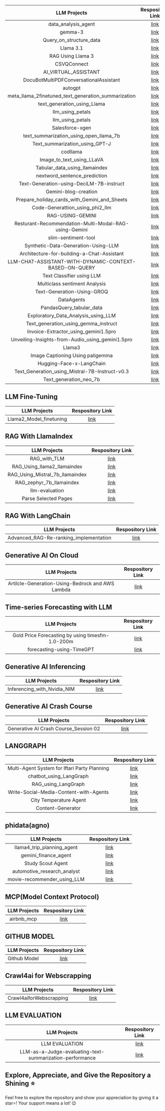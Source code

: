| LLM Projects  |Respository Link   |
| :------------: | :------------: |
|data_analysis_agent   | [link ](https://github.com/Sakil786/data_analysis_agent "link ") |
|gemma-3   | [link ](https://github.com/Sakil786/gemma-3 "link ") |
|Query_on_structure_data   | [link ](https://github.com/Sakil786/Query_on_structure_data "link ") |
|Llama 3.1   | [link ](https://github.com/Sakil786/Llama-3.1 "link ") |
|RAG Using Llama 3   | [link ](https://github.com/Sakil786/RAG_using_Llama-3 "link ") |
|CSVQConnect   | [link ](https://github.com/Sakil786/CSVQConnect "link ") |
| AI_VIRTUAL_ASSISTANT  | [link](https://github.com/Sakil786/AI_VIRTUAL_ASSISTANT "link")|
|  DocuBotMultiPDFConversationalAssistant | [link](https://github.com/Sakil786/DocuBotMultiPDFConversationalAssistant "link")  |
|  autogpt |  [link ](https://github.com/Sakil786/autogpt "link ")|
|  meta_llama_2finetuned_text_generation_summarization | [link](https://github.com/Sakil786/-meta_llama_2finetuned_text_generation_summarization "link")  |
| text_generation_using_Llama|[ link](https://github.com/Sakil786/text_generation_using_Llama-2/tree/main " link") |
| llm_using_petals|[link](https://github.com/Sakil786/llm_using_petals "link") |
| llm_using_petals|[link](https://github.com/Sakil786/llm_using_petals "link") |
| Salesforce-xgen|[link](https://github.com/Sakil786/Salesforce-xgen "link")|
| text_summarization_using_open_llama_7b|[link](https://github.com/Sakil786/text_summarization_using_open_llama_7b "link")|
| Text_summarization_using_GPT-J|[link](https://github.com/Sakil786/Text_summarization_using_GPT-J "link")|
| codllama  | [ link](https://github.com/Sakil786/codllama " link") |
| Image_to_text_using_LLaVA  | [ link](https://github.com/Sakil786/Image_to_text_using_LLaVA/tree/main " link") |
| Tabular_data_using_llamaindex  | [ link](https://github.com/Sakil786/Tabular_data_using_llamaindex " link") |
| nextword_sentence_prediction  | [ link](https://github.com/Sakil786/nextword_sentence_prediction " link") |
| Text-Generation-using-DeciLM-7B-instruct  | [ link](https://github.com/Sakil786/Text-Generation-using-DeciLM-7B-instruct " link") |
| Gemini-blog-creation  | [ link](https://github.com/Sakil786/Gemini-blog-creation/tree/main " link") |
| Prepare_holiday_cards_with_Gemini_and_Sheets  | [ link](https://github.com/Sakil786/Prepare_holiday_cards_with_Gemini_and_Sheets/tree/main " link") |
| Code-Generattion_using_phi2_llm  | [ link](https://github.com/Sakil786/Code-Generattion_using_phi2_llm " link") |
| RAG-USING-GEMINI  | [ link](https://github.com/Sakil786/RAG-USING-GEMINI " link") |
| Resturant-Recommendation-Multi-Modal-RAG-using-Gemini  | [ link](https://github.com/Sakil786/Resturant-Recommendation-Multi-Modal-RAG-using-Gemini " link") |
| slim-sentiment-tool  | [ link](https://github.com/Sakil786/slim-sentiment-tool " link") |
| Synthetic-Data-Generation-Using-LLM  | [ link](https://github.com/Sakil786/Corporate-Presentations-Synthetic-Data-Generation-Using-LLM " link") |
| Architecture-for-building-a-Chat-Assistant | [ link](https://github.com/Sakil786/Design-an-Architecture-for-building-a-Chat-Assistant-for-an-ecommerce-platform " link") |
| LLM-CHAT-ASSISTANT-WITH-DYNAMIC-CONTEXT-BASED-ON-QUERY | [ link](https://github.com/Sakil786/LLM-CHAT-ASSISTANT-WITH-DYNAMIC-CONTEXT-BASED-ON-QUERY " link") |
| Text Classifier using LLM | [ link](https://github.com/Sakil786/AI-Powered-Text-Classifier-Harnessing-Large-Language-Models-for-Precise-Data-Categorization " link") |
| Multiclass sentiment Analysis | [ link](https://github.com/Sakil786/multi-class-sentiment-analysis-model-using-LLM " link") |
| Text-Generation-Using-GROQ | [ link](https://github.com/Sakil786/Text-Generation-Using-GROQ " link") |
| DataAgents | [ link](https://github.com/Sakil786/DataAgents " link") |
| PandasQuery_tabular_data | [ link](https://github.com/Sakil786/PandasQuery_tabular_data " link") |
| Exploratory_Data_Analysis_using_LLM | [ link](https://github.com/Sakil786/Exploratory_Data_Analysis_using_LLM/tree/main " link") |
| Text_generation_using_gemma_instruct | [ link](https://github.com/Sakil786/Text_generation_using_gemma_instruct/tree/main " link") |
| Invoice-Extractor_using_gemini1.5pro | [ link](https://github.com/Sakil786/Invoice-Extractor_using_gemini1.5pro/tree/main " link") |
| Unveiling-Insights-from-Audio_using_gemini1.5pro | [ link](https://github.com/Sakil786/Unveiling-Insights-from-Audio/tree/main " link") |
| Llama3 | [ link](https://github.com/Sakil786/Llama3 " link") |
| Image Captioning Using paligemma | [ link](https://github.com/Sakil786/Image-Captioning-using-paligemma/tree/main " link") |
| Hugging-Face-x-LangChain | [ link](https://github.com/Sakil786/Hugging-Face-x-LangChain " link") |
| Text_Generation_using_Mistral-7B-Instruct-v0.3 | [ link](https://github.com/Sakil786/Text_Generation_using_Mistral-7B-Instruct-v0.3/tree/main " link") |
| Text_generation_neo_7b | [ link](https://github.com/Sakil786/Text_generation_m-a-p-neo_7b " link") |

## LLM Fine-Tuning
| LLM Projects  |Respository Link   |
| :------------: | :------------: |
|Llama2_Model_finetuning   | [link ](https://github.com/Sakil786/Llama2_Model_finetuning "link ") |


## RAG With LlamaIndex
| LLM Projects  |Respository Link   |
| :------------: | :------------: |
|RAG_with_TLM   | [link ](https://github.com/Sakil786/RAG_with_TLM "link ") |
|RAG_Using_llama2_llamaindex   | [link ](https://github.com/Sakil786/RAG_Using_llama2_llamaindex "link ") |
|RAG_Using_Mistral_7b_llamaindex   | [link ](https://github.com/Sakil786/RAG_Using_Mistral_7b_llamaindex "link ") |
|RAG_zephyr_7b_llamaindex   | [link ](https://github.com/Sakil786/RAG_zephyr_7b "link ") |
|llm-evaluation | [link ](https://github.com/Sakil786/llm-evaluation "link ") |
|Parse Selected Pages | [link ](https://github.com/Sakil786/Parse-Selected-Pages "link ") |

## RAG With LangChain
| LLM Projects  |Respository Link   |
| :------------: | :------------: |
|Advanced_RAG-Re-ranking_implementation   | [link ](https://github.com/Sakil786/Advanced_RAG-Re-ranking_implementation- "link ") |

## Generative AI On Cloud
| LLM Projects  |Respository Link   |
| :------------: | :------------: |
|Artilcle-Generation-Using-Bedrock and AWS Lambda   | [link ](https://github.com/Sakil786/Artilcle-Generation-Using-Bedrock "link ") |

## Time-series Forecasting with LLM
| LLM Projects  |Respository Link   |
| :------------: | :------------: |
|Gold Price Forecasting by using timesfm-1.0-200m | [link ](https://github.com/Sakil786/Time-Series-Forecasting-Using-LLM "link ") |
|forecasting-using-TimeGPT | [link ](https://github.com/Sakil786/forecasting-using-TimeGPT/tree/main "link ") |

## Generative AI Inferencing
| LLM Projects  |Respository Link   |
| :------------: | :------------: |
|Inferencing_with_Nvidia_NIM | [link ](https://github.com/Sakil786/Inferencing_with_Nvidia_NIM/tree/main "link ") |

## Generative AI Crash Course
| LLM Projects  |Respository Link   |
| :------------: | :------------: |
|Generative AI Crash Course_Session 02 | [link ](https://github.com/Sakil786/Generative-AI-Crash-Course_Session-02/tree/main "link ") |

## LANGGRAPH
| LLM Projects  |Respository Link   |
| :------------: | :------------: |
|Multi-Agent System for Iftari Party Planning   | [link ](https://github.com/Sakil786/Iftari_party_planning/tree/main "link ") |
|chatbot_using_LangGraph   | [link ](https://github.com/Sakil786/chatbot_using_LangGraph "link ") |
|RAG_using_LangGraph   | [link ](https://github.com/Sakil786/RAG_USING_LANGGRAPH "link ") |
|Write-Social-Media-Content-with-Agents   | [link ](https://github.com/Sakil786/Write-Social-Media-Content-with-Agents "link ") |
|City Temperature Agent   | [link ](https://github.com/Sakil786/City-Temperature-Agent "link ") |
|Content-Generator   | [link ](https://github.com/Sakil786/Content-Generator "link ") |

## phidata(agno)
| LLM Projects  |Respository Link   |
| :------------: | :------------: |
|llama4_trip_planning_agent | [link ](https://github.com/Sakil786/llama4_trip_planning_agent "link ") |
|gemini_finance_agent | [link ](https://github.com/Sakil786/gemini_finance_agent "link ") |
|Study Scout Agent | [link ](https://github.com/Sakil786/Study-Scout-Agent "link ") |
|automotive_research_analyst | [link ](https://github.com/Sakil786/automotive_research_analyst "link ") |
|movie-recommender_using_LLM | [link ](https://github.com/Sakil786/movie-recommender_using_LLM "link ") |

## MCP(Model Context Protocol)
| LLM Projects  |Respository Link   |
| :------------: | :------------: |
|airbnb_mcp | [link ](https://github.com/Sakil786/airbnb_mcp "link ") |

## GITHUB MODEL
| LLM Projects  |Respository Link   |
| :------------: | :------------: |
|Github Model   | [link ](https://github.com/Sakil786/githubModel "link ") |

## Crawl4ai  for Webscrapping
| LLM Projects  |Respository Link   |
| :------------: | :------------: |
|Crawl4aiforWebscrapping   | [link ](https://github.com/Sakil786/Crawl4aiforWebscrapping "link ") |

## LLM EVALUATION
| LLM Projects  |Respository Link   |
| :------------: | :------------: |
|LLM EVALUATION | [link ](https://github.com/Sakil786/LLM_EVALUATION "link ") |
|LLM-as-a-Judge-evaluating-text-summarization-performance | [link ](https://github.com/Sakil786/LLM-as-a-Judge-evaluating-text-summarization-performance "link ") |


## Explore, Appreciate, and Give the Repository a Shining ⭐
Feel free to explore the repository and show your appreciation by giving it a star⭐! Your support means a lot! 😉
